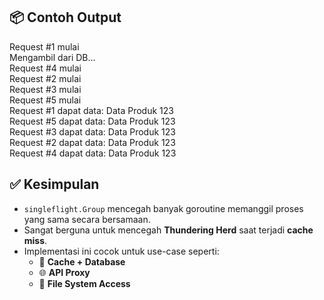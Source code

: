 ## 📦 Contoh Output

Request #1 mulai  
Mengambil dari DB...  
Request #4 mulai  
Request #2 mulai  
Request #3 mulai  
Request #5 mulai  
Request #1 dapat data: Data Produk 123  
Request #5 dapat data: Data Produk 123  
Request #3 dapat data: Data Produk 123  
Request #2 dapat data: Data Produk 123  
Request #4 dapat data: Data Produk 123  


## ✅ Kesimpulan

- `singleflight.Group` mencegah banyak goroutine memanggil proses yang sama secara bersamaan.
- Sangat berguna untuk mencegah **Thundering Herd** saat terjadi **cache miss**.
- Implementasi ini cocok untuk use-case seperti:
  - 🔁 **Cache + Database**
  - 🌐 **API Proxy**
  - 📁 **File System Access**